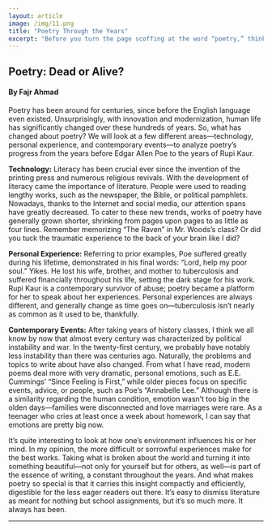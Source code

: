 ```yaml
---
layout: article
image: /img/11.png
title: "Poetry Through the Years"
excerpt: "Before you turn the page scoffing at the word “poetry,” think about how you would feel if someone rolled his or her eyes at your passionate speeches about video games, sports, makeup, calculus, or whatever it may be."
---
```


<h2>Poetry: Dead or Alive? </h2>
<h4>By Fajr Ahmad</h4>

Poetry has been around for centuries, since before the English language even existed. Unsurprisingly, with innovation and modernization, human life has significantly changed over these hundreds of years. So, what has changed about poetry? We will look at a few different areas—technology, personal experience, and contemporary events—to analyze poetry’s progress from the years before Edgar Allen Poe to the years of Rupi Kaur.

<strong>Technology:</strong> Literacy has been crucial ever since the invention of the printing press and numerous religious revivals. With the development of literacy came the importance of literature. People were used to reading lengthy works, such as the newspaper, the Bible, or political pamphlets. Nowadays, thanks to the Internet and social media, our attention spans have greatly decreased. To cater to these new trends, works of poetry have generally grown shorter, shrinking from pages upon pages to as little as four lines. Remember memorizing “The Raven” in Mr. Woods’s class? Or did you tuck the traumatic experience to the back of your brain like I did?  

<strong>Personal Experience:</strong> Referring to prior examples, Poe suffered greatly during his lifetime, demonstrated in his final words: “Lord, help my poor soul.” Yikes. He lost his wife, brother, and mother to tuberculosis and suffered financially throughout his life, setting the dark stage for his work. Rupi Kaur is a contemporary survivor of abuse; poetry became a platform for her to speak about her experiences. Personal experiences are always different, and generally change as time goes on—tuberculosis isn’t nearly as common as it used to be, thankfully.  

<strong>Contemporary Events:</strong> After taking years of history classes, I think we all know by now that almost every century was characterized by political instability and war. In the twenty-first century, we probably have notably less instability than there was centuries ago. Naturally, the problems and topics to write about have also changed. From what I have read, modern poems deal more with very dramatic, personal emotions, such as E.E. Cummings’ “Since Feeling is First,” while older pieces focus on specific events, advice, or people, such as Poe’s “Annabelle Lee.” Although there is a similarity regarding the human condition, emotion wasn’t too big in the olden days—families were disconnected and love marriages were rare. As a teenager who cries at least once a week about homework, I can say that emotions are pretty big now. 

It’s quite interesting to look at how one’s environment influences his or her mind. In my opinion, the more difficult or sorrowful experiences make for the best works. Taking what is broken about the world and turning it into something beautiful—not only for yourself but for others, as well—is part of the essence of writing, a constant throughout the years. And what makes poetry so special is that it carries this insight compactly and efficiently, digestible for the less eager readers out there. It’s easy to dismiss literature as meant for nothing but school assignments, but it’s so much more. It always has been.

<hr style="border-color:#7D7D7D;height:0.5px;">


